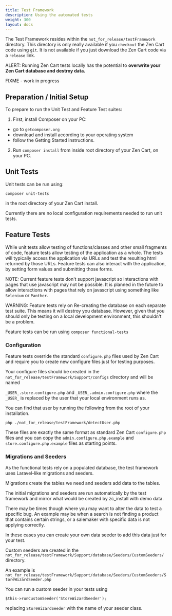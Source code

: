 ```yaml
---
title: Test Framework
description: Using the automated tests
weight: 300
layout: docs
---
```


The Test Framework resides within the `not_for_release/testFramework` directory. This directory is only really available
if you `checkout` the Zen Cart code using `git`. It is not available if you just download the Zen Cart code via a
`release` link.

ALERT: Running Zen Cart tests locally has the potential to **overwrite your Zen Cart database and destroy data.**

FIXME - work in progress

## Preparation / Initial Setup

To prepare to run the Unit Test and Feature Test suites:

1. First, install Composer on your PC:

* go to `getcomposer.org`
* download and install according to your operating system
* follow the Getting Started instructions.

2. Run `composer install` from inside root directory of your Zen Cart, on your PC.

## Unit Tests

Unit tests can be run using:

```
composer unit-tests
```

in the root directory of your Zen Cart install.

Currently there are no local configuration requirements needed to run unit tests.

## Feature Tests

While unit tests allow testing of functions/classes and other small fragments of code, feature tests allow 
testing of the application as a whole. The tests will typically access the application via URLs and test the resulting html returned by those URLs.
Feature tests can also interact with the application, by setting form values and submitting those forms.

NOTE: Current feature tests don't support javascript so interactions with pages that use javascript may not be possible.
It is planned in the future to allow interactions with pages that rely on javascript using something like `Selenium` or `Panther`.

WARNING: Feature tests rely on Re-creating the database on each separate test suite. This means it will destroy you database. 
However, given that you should only be testing on a local development environment, this shouldn't be a problem.

Feature tests can be run using `composer functional-tests`

### Configuration

Feature tests override the standard `configure.php` files used by Zen Cart and require you to create new configure files just for testing purposes.

Your configure files should be created in the `not_for_release/testFramework/Support/configs` directory and will be named 

`_USER_.store.configure.php` and `_USER_.admin.configure.php` where the `_USER_` is replaced by the user that your local environment runs as.

You can find that user by running the following from the root of your installation.

`php ./not_for_release/testFramework/detectUser.php`

These files are exactly the same format as standard Zen Cart `configure.php` files and you can copy the 
`admin.configure.php.example` and `store.configure.php.example` files as starting points.

### Migrations and Seeders

As the functional tests rely on a populated database, the test framework uses Laravel-like migrations and seeders.

Migrations create the tables we need and seeders add data to the tables. 

The initial migrations and seeders are run automatically by the test framework and mirror what 
would be created by zc_install with demo data.

There may be times though where you may want to alter the data to test a specific bug. 
An example may be when a search is not finding a product that contains certain strings, 
or a salemaker with specific data is not applying correctly.

In these cases you can create your own data seeder to add this data just for your test.

Custom seeders are created in the `not_for_release/testFramework/Support/database/Seeders/CustomSeeders/` directory.

An example is `not_for_release/testFramework/Support/database/Seeders/CustomSeeders/StoreWizardSeeder.php`

You can run a custom seeder in your tests using 

`$this->runCustomSeeder('StoreWizardSeeder');`

replacing `StoreWizardSeeder` with the name of your seeder class.

